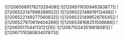 ![[1206508917821329408]]
![[1206511930946383877]]
![[1206522147998289922]]
![[1206522148619112448]]
![[1206522149277560832]]
![[1206522149952876545]]
![[1206527970619404289]]
![[1206538168251506688]]
![[1206551704411312129]]
![[1206710243519918081]]
![[1206717838083407873]]
